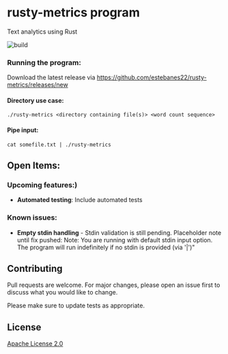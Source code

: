 # rusty-metrics program

Text analytics using Rust

![build](https://github.com/estebanes22/rusty-metrics/actions/workflows/rust.yml/badge.svg)

### Running the program:

Download the latest release via https://github.com/estebanes22/rusty-metrics/releases/new

#### Directory use case:
```./rusty-metrics <directory containing file(s)> <word count sequence>```

#### Pipe input:
```cat somefile.txt | ./rusty-metrics```

## Open Items:
### Upcoming features:)
- **Automated testing**: Include automated tests

### Known issues:
- **Empty stdin handling** - Stdin validation is still pending. Placeholder note until fix pushed: Note: You are running with default stdin input option. The program will run indefinitely if no stdin is provided (via '|')"

## Contributing
Pull requests are welcome. For major changes, please open an issue first to discuss what you would like to change.

Please make sure to update tests as appropriate.

## License
[Apache License 2.0](https://www.apache.org/licenses/LICENSE-2.0.txt)